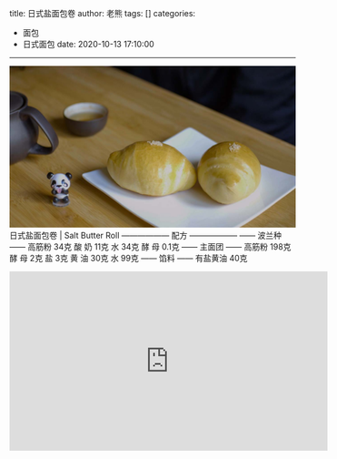 title: 日式盐面包卷
author: 老熊
tags: []
categories:
  - 面包
  - 日式面包
date: 2020-10-13 17:10:00
---
![](/images/pasted-69.jpg)
日式盐面包卷 | Salt Butter Roll
—————— 配方 ——————
—— 波兰种 ——
高筋粉               34克
酸   奶                 11克
水                       34克
酵   母                0.1克
—— 主面团 ——
高筋粉              198克
酵   母                   2克
盐                          3克
黄   油                 30克
水                       99克
—— 馅料 ——
有盐黄油            40克

<iframe width="560" height="315" src="https://www.youtube.com/embed/4HEPTobryxs" frameborder="0" allow="accelerometer; autoplay; clipboard-write; encrypted-media; gyroscope; picture-in-picture" allowfullscreen></iframe>